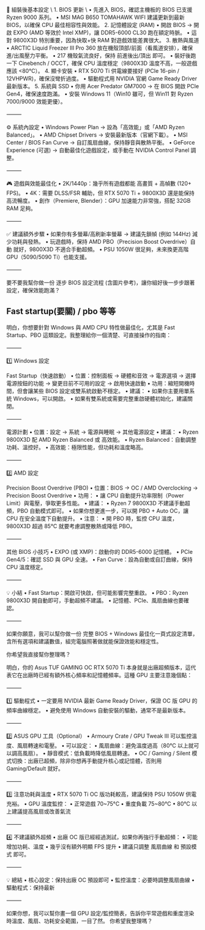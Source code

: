 🔧 組裝後基本設定 \ 
	1.	BIOS 更新 \ 
	•	先進入 BIOS，確認主機板的 BIOS 已支援 Ryzen 9000 系列。
	•	MSI MAG B650 TOMAHAWK WIFI 建議更新到最新 BIOS，以確保 CPU 最佳相容性與效能。
	2.	記憶體設定 (RAM)
	•	開啟 BIOS → 開啟 EXPO (AMD 等效於 Intel XMP)，讓 DDR5-6000 CL30 跑在額定時脈。
	•	這對 9800X3D 特別重要，因為快取+快 RAM 對遊戲效能差異很大。
	3.	散熱與風道
	•	ARCTIC Liquid Freezer III Pro 360 放在機殼頂部/前面（看風道安排），確保進/出風壓力平衡。
	•	217 機殼氣流良好，保持 前進後出/頂出 即可。
	•	裝好後跑一下 Cinebench / OCCT，確保 CPU 溫度穩定（9800X3D 溫度不高，一般遊戲應該 <80°C）。
	4.	顯卡安裝
	•	RTX 5070 Ti 供電線要接好 (PCIe 16-pin / 12VHPWR)，確保沒彎折過度。
	•	驅動程式用 NVIDIA 官網 Game Ready Driver 最新版本。
	5.	系統與 SSD
	•	你用 Acer Predator GM7000 → 在 BIOS 開啟 PCIe Gen4，確保速度跑滿。
	•	安裝 Windows 11（Win10 雖可，但 Win11 對 Ryzen 7000/9000 效能更優）。

⸻

⚙️ 系統內設定
	•	Windows Power Plan → 設為「高效能」或「AMD Ryzen Balanced」。
	•	AMD Chipset Drivers → 安裝最新版本（官網下載）。
	•	MSI Center / BIOS Fan Curve → 自訂風扇曲線，保持靜音與散熱平衡。
	•	GeForce Experience (可選) → 自動最佳化遊戲設定，或手動在 NVIDIA Control Panel 調整。

⸻

🎮 遊戲與效能最佳化
	•	2K/1440p：幾乎所有遊戲都能 高畫質 + 高幀數 (120+ FPS)。
	•	4K：需要 DLSS/FSR 輔助，但 RTX 5070 Ti + 9800X3D 還是能保持高流暢度。
	•	創作（Premiere, Blender）：GPU 加速能力非常強，搭配 32GB RAM 足夠。

⸻

✅ 建議額外步驟
	•	如果你有多螢幕/高刷新率螢幕 → 建議先鎖幀 (例如 144Hz) 減少功耗與發熱。
	•	玩遊戲時，保持 AMD PBO（Precision Boost Overdrive）自動 就好，9800X3D 不適合手動超頻。
	•	PSU 1050W 很足夠，未來換更高階 GPU（5090/5090 Ti）也能支援。

⸻

要不要我幫你做一份 逐步 BIOS 設定流程 (含圖片參考)，讓你組好後一步步跟著設定，確保效能跑滿？


## Fast startup(要關) / pbo 等等
明白，你想要針對 Windows 與 AMD CPU 特性做最佳化，尤其是 Fast Startup、PBO 這類設定。我整理給你一個清楚、可直接操作的指南：

⸻

1️⃣ Windows 設定

Fast Startup（快速啟動）
	•	位置：控制面板 → 硬體和音效 → 電源選項 → 選擇電源按鈕的功能 → 變更目前不可用的設定 → 啟用快速啟動
	•	功用：縮短開機時間，但會讓某些 BIOS 設定或雙系統啟動不穩定。
	•	建議：
	•	如果你主要用單系統 Windows，可以開啟。
	•	如果有雙系統或需要完整重啟硬體初始化，建議關閉。

⸻

電源計劃
	•	位置：設定 → 系統 → 電源與睡眠 → 其他電源設定
	•	建議：
	•	Ryzen 9800X3D 配 AMD Ryzen Balanced 或 高效能。
	•	Ryzen Balanced：自動調整功耗、溫控好。
	•	高效能：極限性能，但功耗和溫度略高。

⸻

2️⃣ AMD 設定

Precision Boost Overdrive (PBO)
	•	位置：BIOS → OC / AMD Overclocking → Precision Boost Overdrive
	•	功用：
	•	讓 CPU 自動提升功率限制（Power Limit）與電壓，爭取更多性能。
	•	建議：
	•	Ryzen 7 9800X3D 不建議手動超頻，PBO 自動模式即可。
	•	如果你想更進一步，可以開 PBO + Auto OC，讓 CPU 在安全溫度下自動提升。
	•	注意：
	•	開 PBO 時，監控 CPU 溫度，9800X3D 超過 85°C 就要考慮調整散熱或降低 PBO。

⸻

其他 BIOS 小技巧
	•	EXPO (或 XMP)：啟動你的 DDR5-6000 記憶體。
	•	PCIe Gen4/5：確認 SSD 與 GPU 全速。
	•	Fan Curve：設為自動或自訂曲線，保持 CPU 溫度穩定。

⸻

💡 小結
	•	Fast Startup：開啟可快啟，但可能影響完整重啟。
	•	PBO：Ryzen 9800X3D 開自動即可，手動超頻不建議。
	•	記憶體、PCIe、風扇曲線也要確認。

⸻

如果你願意，我可以幫你做一份 完整 BIOS + Windows 最佳化一頁式設定清單，含所有選項和建議數值，組完電腦照著做就能保證效能和穩定性。

你希望我直接幫你整理嗎？

明白，你的 Asus TUF GAMING OC RTX 5070 Ti 本身就是出廠超頻版本，這代表它在出廠時已經有額外核心頻率和記憶體頻率。這種 GPU 主要注意幾個點：

⸻

1️⃣ 驅動程式
	•	一定要用 NVIDIA 最新 Game Ready Driver，保證 OC 版 GPU 的頻率曲線穩定。
	•	避免使用 Windows 自動安裝的驅動，通常不是最新版本。

⸻

2️⃣ ASUS GPU 工具（Optional）
	•	Armoury Crate / GPU Tweak III 可以監控溫度、風扇轉速和電壓。
	•	可以設定：
	•	風扇曲線：避免溫度過高（80°C 以上就可以調高風扇）。
	•	靜音模式：低負載時降低風扇轉速。
	•	OC / Gaming / Silent 模式切換：出廠已超頻，除非你想再手動提升核心或記憶體，否則用 Gaming/Default 就好。

⸻

3️⃣ 注意功耗與溫度
	•	RTX 5070 Ti OC 版功耗較高，建議保持 PSU 1050W 供電充裕。
	•	GPU 溫度監控：
	•	正常遊戲 70~75°C
	•	重度負載 75~80°C
	•	80°C 以上建議提高風扇或改善氣流

⸻

4️⃣ 不建議額外超頻
	•	出廠 OC 版已經經過測試，如果你再強行手動超頻：
	•	可能增加功耗、溫度
	•	幾乎沒有額外明顯 FPS 提升
	•	建議只調整 風扇曲線 和 預設模式 即可。

⸻

💡 總結
	•	核心設定：保持出廠 OC 預設即可
	•	監控溫度：必要時調整風扇曲線
	•	驅動程式：保持最新

⸻

如果你想，我可以幫你畫一個 GPU 設定/監控簡表，告訴你平常遊戲和重度渲染時溫度、風扇、功耗安全範圍，一目了然。
你希望我整理嗎？